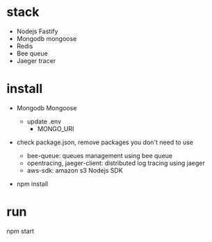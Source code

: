 # stack
- Nodejs Fastify
- Mongodb mongoose
- Redis
- Bee queue
- Jaeger tracer

# install
- Mongodb Mongoose
    - update .env
        - MONGO_URI

- check package.json, remove packages you don't need to use
    - bee-queue: queues management using bee queue
    - opentracing, jaeger-client: distributed log tracing using jaeger
    - aws-sdk: amazon s3 Nodejs SDK
- npm install

# run
npm start
